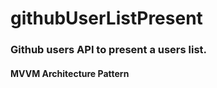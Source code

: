 # githubUserListPresent

### Github users API to present a users list.
#### MVVM Architecture Pattern
